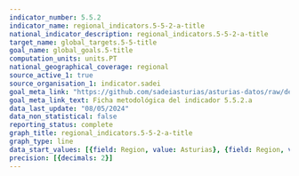 ```yaml
---
indicator_number: 5.5.2
indicator_name: regional_indicators.5-5-2-a-title
national_indicator_description: regional_indicators.5-5-2-a-title
target_name: global_targets.5-5-title
goal_name: global_goals.5-title
computation_units: units.PT
national_geographical_coverage: regional
source_active_1: true
source_organisation_1: indicator.sadei
goal_meta_link: "https://github.com/sadeiasturias/asturias-datos/raw/develop/descargas/metodologia/5.5.2.a.pdf"
goal_meta_link_text: Ficha metodológica del indicador 5.5.2.a
data_last_update: "08/05/2024"
data_non_statistical: false
reporting_status: complete
graph_title: regional_indicators.5-5-2-a-title
graph_type: line
data_start_values: [{field: Region, value: Asturias}, {field: Region, value: España}]
precision: [{decimals: 2}]
---
```

